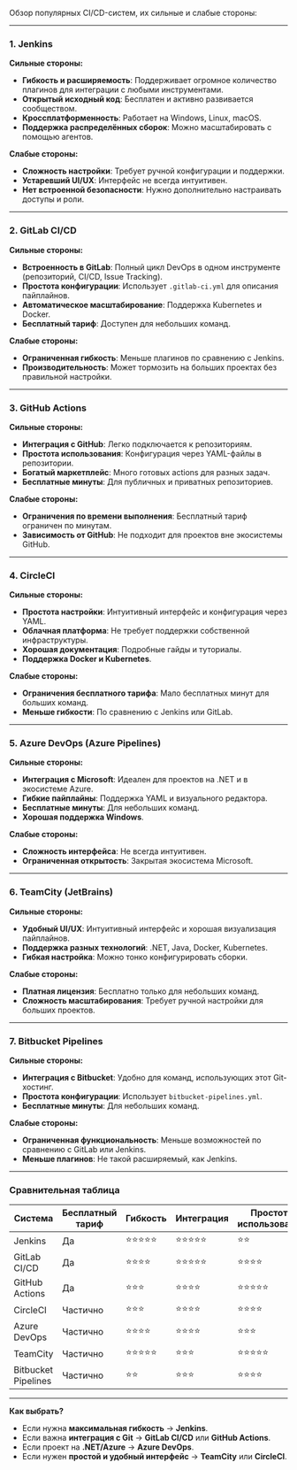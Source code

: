 Обзор популярных CI/CD-систем, их сильные и слабые стороны:

---

### **1. Jenkins**
**Сильные стороны:**
- **Гибкость и расширяемость**: Поддерживает огромное количество плагинов для интеграции с любыми инструментами.
- **Открытый исходный код**: Бесплатен и активно развивается сообществом.
- **Кроссплатформенность**: Работает на Windows, Linux, macOS.
- **Поддержка распределённых сборок**: Можно масштабировать с помощью агентов.

**Слабые стороны:**
- **Сложность настройки**: Требует ручной конфигурации и поддержки.
- **Устаревший UI/UX**: Интерфейс не всегда интуитивен.
- **Нет встроенной безопасности**: Нужно дополнительно настраивать доступы и роли.

---

### **2. GitLab CI/CD**
**Сильные стороны:**
- **Встроенность в GitLab**: Полный цикл DevOps в одном инструменте (репозиторий, CI/CD, Issue Tracking).
- **Простота конфигурации**: Использует `.gitlab-ci.yml` для описания пайплайнов.
- **Автоматическое масштабирование**: Поддержка Kubernetes и Docker.
- **Бесплатный тариф**: Доступен для небольших команд.

**Слабые стороны:**
- **Ограниченная гибкость**: Меньше плагинов по сравнению с Jenkins.
- **Производительность**: Может тормозить на больших проектах без правильной настройки.

---

### **3. GitHub Actions**
**Сильные стороны:**
- **Интеграция с GitHub**: Легко подключается к репозиториям.
- **Простота использования**: Конфигурация через YAML-файлы в репозитории.
- **Богатый маркетплейс**: Много готовых actions для разных задач.
- **Бесплатные минуты**: Для публичных и приватных репозиториев.

**Слабые стороны:**
- **Ограничения по времени выполнения**: Бесплатный тариф ограничен по минутам.
- **Зависимость от GitHub**: Не подходит для проектов вне экосистемы GitHub.

---

### **4. CircleCI**
**Сильные стороны:**
- **Простота настройки**: Интуитивный интерфейс и конфигурация через YAML.
- **Облачная платформа**: Не требует поддержки собственной инфраструктуры.
- **Хорошая документация**: Подробные гайды и туториалы.
- **Поддержка Docker и Kubernetes**.

**Слабые стороны:**
- **Ограничения бесплатного тарифа**: Мало бесплатных минут для больших команд.
- **Меньше гибкости**: По сравнению с Jenkins или GitLab.

---

### **5. Azure DevOps (Azure Pipelines)**
**Сильные стороны:**
- **Интеграция с Microsoft**: Идеален для проектов на .NET и в экосистеме Azure.
- **Гибкие пайплайны**: Поддержка YAML и визуального редактора.
- **Бесплатные минуты**: Для небольших команд.
- **Хорошая поддержка Windows**.

**Слабые стороны:**
- **Сложность интерфейса**: Не всегда интуитивен.
- **Ограниченная открытость**: Закрытая экосистема Microsoft.

---

### **6. TeamCity (JetBrains)**
**Сильные стороны:**
- **Удобный UI/UX**: Интуитивный интерфейс и хорошая визуализация пайплайнов.
- **Поддержка разных технологий**: .NET, Java, Docker, Kubernetes.
- **Гибкая настройка**: Можно тонко конфигурировать сборки.

**Слабые стороны:**
- **Платная лицензия**: Бесплатно только для небольших команд.
- **Сложность масштабирования**: Требует ручной настройки для больших проектов.

---

### **7. Bitbucket Pipelines**
**Сильные стороны:**
- **Интеграция с Bitbucket**: Удобно для команд, использующих этот Git-хостинг.
- **Простота конфигурации**: Использует `bitbucket-pipelines.yml`.
- **Бесплатные минуты**: Для небольших команд.

**Слабые стороны:**
- **Ограниченная функциональность**: Меньше возможностей по сравнению с GitLab или Jenkins.
- **Меньше плагинов**: Не такой расширяемый, как Jenkins.

---

### **Сравнительная таблица**


| Система          | Бесплатный тариф | Гибкость | Интеграция | Простота использования |
|------------------|------------------|----------|------------|-------------------------|
| Jenkins          | Да               | ⭐⭐⭐⭐⭐ | ⭐⭐⭐⭐⭐    | ⭐⭐                     |
| GitLab CI/CD     | Да               | ⭐⭐⭐⭐   | ⭐⭐⭐⭐⭐    | ⭐⭐⭐⭐                  |
| GitHub Actions   | Да               | ⭐⭐⭐    | ⭐⭐⭐⭐     | ⭐⭐⭐⭐⭐                |
| CircleCI         | Частично         | ⭐⭐⭐    | ⭐⭐⭐⭐     | ⭐⭐⭐⭐                  |
| Azure DevOps     | Частично         | ⭐⭐⭐⭐   | ⭐⭐⭐⭐     | ⭐⭐⭐                   |
| TeamCity         | Частично         | ⭐⭐⭐⭐⭐ | ⭐⭐⭐      | ⭐⭐⭐⭐⭐                |
| Bitbucket Pipelines | Частично     | ⭐⭐      | ⭐⭐⭐      | ⭐⭐⭐⭐                  |

---

**Как выбрать?**
- Если нужна **максимальная гибкость** → **Jenkins**.
- Если важна **интеграция с Git** → **GitLab CI/CD** или **GitHub Actions**.
- Если проект на **.NET/Azure** → **Azure DevOps**.
- Если нужен **простой и удобный интерфейс** → **TeamCity** или **CircleCI**.